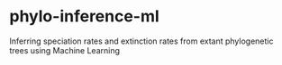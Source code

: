 # phylo-inference-ml
Inferring speciation rates and extinction rates from extant phylogenetic trees using Machine Learning
